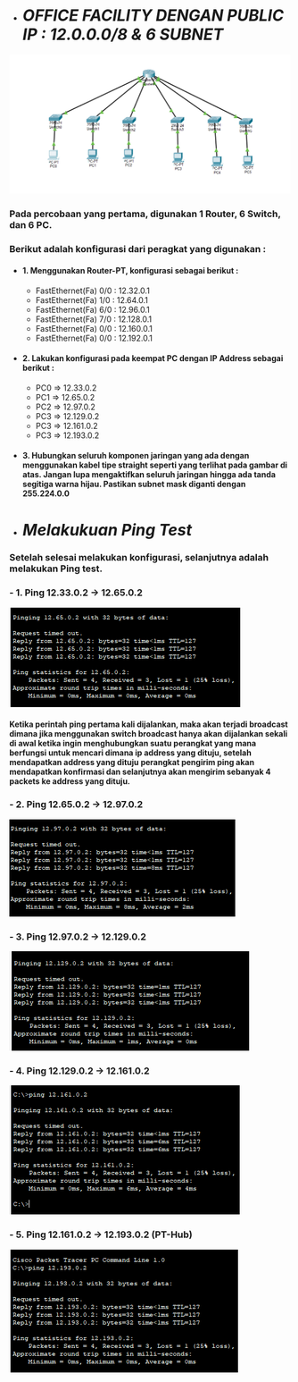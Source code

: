 - # _OFFICE FACILITY DENGAN PUBLIC IP : 12.0.0.0/8 & 6 SUBNET_

<img src="assets/nc1.png"> <br>

### Pada percobaan yang pertama, digunakan 1 Router, 6 Switch, dan 6 PC.
### Berikut adalah konfigurasi dari peragkat yang digunakan :

- #### 1. Menggunakan Router-PT, konfigurasi sebagai berikut :

   - FastEthernet(Fa) 0/0 : 12.32.0.1
   - FastEthernet(Fa) 1/0 : 12.64.0.1
   - FastEthernet(Fa) 6/0 : 12.96.0.1
   - FastEthernet(Fa) 7/0 : 12.128.0.1
   - FastEthernet(Fa) 0/0 : 12.160.0.1
   - FastEthernet(Fa) 0/0 : 12.192.0.1

- #### 2. Lakukan konfigurasi pada keempat PC dengan IP Address sebagai berikut :

   - PC0 => 12.33.0.2
   - PC1 => 12.65.0.2
   - PC2 => 12.97.0.2
   - PC3 => 12.129.0.2
   - PC3 => 12.161.0.2
   - PC3 => 12.193.0.2

- #### 3. Hubungkan seluruh komponen jaringan yang ada dengan menggunakan kabel tipe straight seperti yang terlihat pada gambar di atas. Jangan lupa mengaktifkan seluruh jaringan hingga ada tanda segitiga warna hijau. Pastikan subnet mask diganti dengan 255.224.0.0
#
- # _Melakukuan Ping Test_
### Setelah selesai melakukan konfigurasi, selanjutnya adalah melakukan Ping test.

### - 1. Ping 12.33.0.2 -> 12.65.0.2
<img src="./assets/ping1.png">

#### Ketika perintah ping pertama kali dijalankan, maka akan terjadi broadcast dimana jika menggunakan switch broadcast hanya akan dijalankan sekali di awal ketika ingin menghubungkan suatu perangkat yang mana berfungsi untuk mencari dimana ip address yang dituju, setelah mendapatkan address yang dituju perangkat pengirim ping akan mendapatkan konfirmasi dan selanjutnya akan mengirim sebanyak 4 packets ke address yang dituju.

### - 2. Ping 12.65.0.2 -> 12.97.0.2

<img src="./assets/ping2.png">

### - 3. Ping 12.97.0.2 -> 12.129.0.2

<img src="./assets/ping3.png">

### - 4. Ping 12.129.0.2 -> 12.161.0.2

<img src="./assets/ping4.png">

### - 5. Ping 12.161.0.2 -> 12.193.0.2 (PT-Hub)

<img src="./assets/ping5.png">
